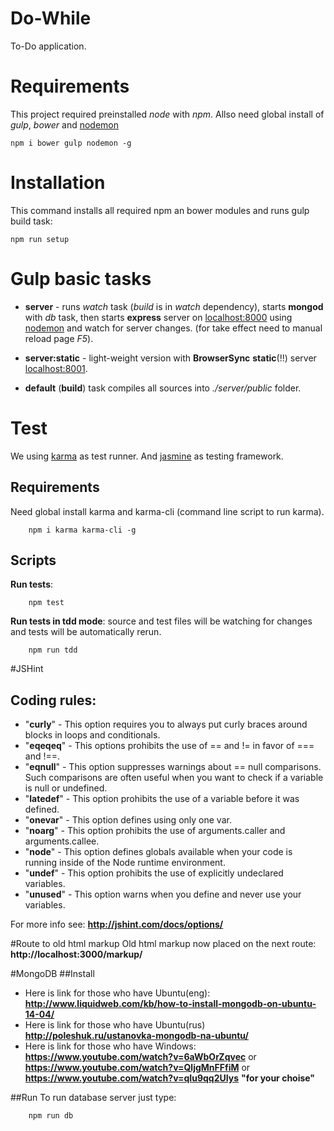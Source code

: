 # Do-While
To-Do application.

# Requirements
This project required preinstalled _node_ with _npm_.
Allso need global install of _gulp_, _bower_ and [nodemon](http://nodemon.io/)
```
npm i bower gulp nodemon -g
```

# Installation
This command installs all required npm an bower modules and runs gulp build task:

```
npm run setup
```

# Gulp basic tasks
+ __server__ - runs _watch_ task (_build_ is in _watch_ dependency), starts __mongod__ with _db_ task, then starts __express__ server on [localhost:8000](http://localhost:8000)
using [nodemon](http://nodemon.io/) and watch for server changes. (for take effect need to manual reload page *F5*).

+ __server:static__ - light-weight version with __BrowserSync__ **static**(!!) server [localhost:8001](http://localhost:8001).

+ __default__ (__build__) task compiles all sources into _./server/public_ folder.

# Test

We using [karma](http://karma-runner.github.io/0.12/index.html) as test runner. 
And [jasmine](http://jasmine.github.io/2.3/introduction.html) as testing framework.

## Requirements
Need global install karma and karma-cli (command line script to run karma).
```
    npm i karma karma-cli -g
```

## Scripts

**Run tests**:

```
    npm test
```

**Run tests in tdd mode**: source and test files will be watching for changes and tests will be automatically rerun.

```
    npm run tdd
```


#JSHint
## Coding rules:
+ "__curly__" - This option requires you to always put curly braces around blocks in loops and conditionals.
+ "__eqeqeq__" - This options prohibits the use of == and != in favor of === and !==.
+ "__eqnull__" - This option suppresses warnings about == null comparisons. Such comparisons are often useful when you want to check if a variable is null or undefined.
+ "__latedef__" - This option prohibits the use of a variable before it was defined.
+ "__onevar__" - This option defines using only one var.
+ "__noarg__" - This option prohibits the use of arguments.caller and arguments.callee.
+ "__node__" - This option defines globals available when your code is running inside of the Node runtime environment.
+ "__undef__" - This option prohibits the use of explicitly undeclared variables.
+ "__unused__" - This option warns when you define and never use your variables.

For more info see: __http://jshint.com/docs/options/__

#Route to old html markup
Old html markup now placed on the next route: __http://localhost:3000/markup/__

#MongoDB
##Install
+ Here is link for those who have Ubuntu(eng): __http://www.liquidweb.com/kb/how-to-install-mongodb-on-ubuntu-14-04/__
+ Here is link for those who have Ubuntu(rus) __http://poleshuk.ru/ustanovka-mongodb-na-ubuntu/__
+ Here is link for those who have Windows: __https://www.youtube.com/watch?v=6aWbOrZqvec__
                                      or __https://www.youtube.com/watch?v=QljgMnFFfiM__
                                      or __https://www.youtube.com/watch?v=qIu9qq2UIys__
                                       __"for your choise"__
                                       
##Run
To run database server just type:
```
    npm run db
```